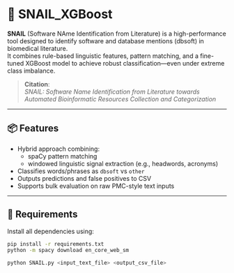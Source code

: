 # 🐌 SNAIL_XGBoost

**SNAIL** (Software NAme Identification from Literature) is a high-performance tool designed to identify software and database mentions (dbsoft) in biomedical literature.  
It combines rule-based linguistic features, pattern matching, and a fine-tuned XGBoost model to achieve robust classification—even under extreme class imbalance.

> **Citation**:  
> *SNAIL: Software Name Identification from Literature towards Automated Bioinformatic Resources Collection and Categorization*



---

## 📦 Features

- Hybrid approach combining:
  - spaCy pattern matching
  - windowed linguistic signal extraction (e.g., headwords, acronyms)
- Classifies words/phrases as `dbsoft` vs `other`
- Outputs predictions and false positives to CSV
- Supports bulk evaluation on raw PMC-style text inputs

---

## 🔧 Requirements

Install all dependencies using:

```bash
pip install -r requirements.txt
python -m spacy download en_core_web_sm

python SNAIL.py <input_text_file> <output_csv_file>
